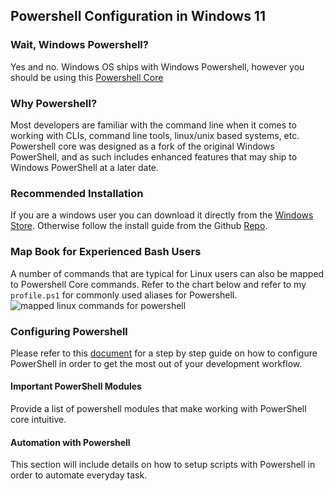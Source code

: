 ## Powershell Configuration in Windows 11

### Wait, Windows Powershell? 
Yes and no. Windows OS ships with Windows Powershell, however you should be using this [Powershell Core](https://github.com/PowerShell/PowerShell)

### Why Powershell?
Most developers are familiar with the command line when it comes to working with CLIs, command line tools, linux/unix based systems, etc. Powershell core was designed as a fork of the original Windows PowerShell, and as such includes enhanced features that may ship to Windows PowerShell at a later date.

### Recommended Installation 
If you are a windows user you can download it directly from the [Windows Store](https://www.microsoft.com/en-us/p/powershell/9mz1snwt0n5d). Otherwise follow the install guide from the Github [Repo](https://github.com/PowerShell/PowerShell). 

### Map Book for Experienced Bash Users
A number of commands that are typical for Linux users can also be mapped to Powershell Core commands. Refer to the chart below and refer to my `profile.ps1` for commonly used aliases for Powershell. 
![mapped linux commands for powershell](https://res.cloudinary.com/dzmc7doja/image/upload/v1644128638/notes-imgcontent/powershell_config.png)

### Configuring Powershell 
Please refer to this [document](https://github.com/Jzbonner/jzbonner/tree/main/development-environment) for a step by step guide on how to configure PowerShell in order to get the most out of your development workflow.

#### Important PowerShell Modules 
Provide a list of powershell modules that make working with PowerShell core intuitive. 

#### Automation with Powershell
This section will include details on how to setup scripts with Powershell in order to automate everyday task.

